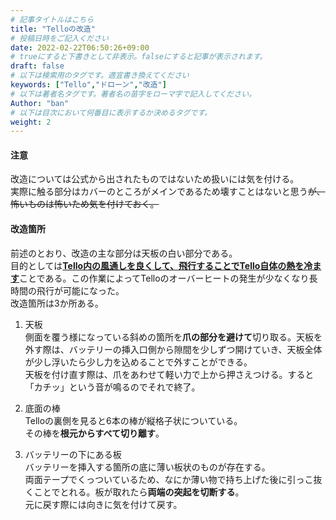 ```yaml
---
# 記事タイトルはこちら
title: "Telloの改造"
# 投稿日時をご記入ください
date: 2022-02-22T06:50:26+09:00
# trueにすると下書きとして非表示。falseにすると記事が表示されます。
draft: false
# 以下は検索用のタグです。適宜書き換えてください
keywords: ["Tello","ドローン","改造"]
# 以下は著者名タグです。著者名の苗字をローマ字で記入してください。
Author: "ban"
# 以下は目次において何番目に表示するか決めるタグです。
weight: 2
---
```


#### 注意  
改造については公式から出されたものではないため扱いには気を付ける。  
実際に触る部分はカバーのところがメインであるため壊すことはないと思う~~が、怖いものは怖いため気を付けておく。~~

#### 改造箇所  
前述のとおり、改造の主な部分は天板の白い部分である。  
目的としては<u>**Tello内の風通しを良くして、飛行することでTello自体の熱を冷ます**</u>ことである。この作業によってTelloのオーバーヒートの発生が少なくなり長時間の飛行が可能になった。  
改造箇所は3か所ある。  

1. 天板  
側面を覆う様になっている斜めの箇所を**爪の部分を避けて**切り取る。天板を外す際は、バッテリーの挿入口側から隙間を少しずつ開けていき、天板全体が少し浮いたら少し力を込めることで外すことができる。  
天板を付け直す際は、爪をあわせて軽い力で上から押さえつける。すると「カチッ」という音が鳴るのでそれで終了。  

2. 底面の棒  
Telloの裏側を見ると6本の棒が縦格子状についている。  
その棒を**根元からすべて切り離す**。  

3. バッテリーの下にある板  
バッテリーを挿入する箇所の底に薄い板状のものが存在する。  
両面テープでくっついているため、なにか薄い物で持ち上げた後に引っこ抜くことでとれる。板が取れたら**両端の突起を切断する**。  
元に戻す際には向きに気を付けて戻す。  